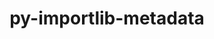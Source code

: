 ---
title: "py-importlib-metadata"
layout: cache
categories: [package, develop]
meta: {"compilers": ["none"], "num_specs": 15, "num_specs_by_stack": {"hep": 15, "root": 15}, "oss": ["ubuntu22.04"], "platforms": ["linux"], "stacks": ["hep", "root"], "targets": ["x86_64_v3"], "versions": ["7.0.1"]}
spec_details: [{"compiler": "none", "hash": "2ldk3slk7wyp6yaexuk2uh57kmeehsbh", "os": "ubuntu22.04", "platform": "linux", "size": "-", "stacks": ["hep", "root"], "target": "x86_64_v3", "variants": ["build_system=python_pip"], "versions": ["7.0.1"]}, {"compiler": "none", "hash": "3uhuyeoz5ma2g2jpiuzqf42keyewxmds", "os": "ubuntu22.04", "platform": "linux", "size": "-", "stacks": ["hep", "root"], "target": "x86_64_v3", "variants": ["build_system=python_pip"], "versions": ["7.0.1"]}, {"compiler": "none", "hash": "4zvej6flngcf7u45fw43kbgto6kiibmu", "os": "ubuntu22.04", "platform": "linux", "size": "-", "stacks": ["hep", "root"], "target": "x86_64_v3", "variants": ["build_system=python_pip"], "versions": ["7.0.1"]}, {"compiler": "none", "hash": "7la7yowna7zd4utzgm2lnaibh53iuij7", "os": "ubuntu22.04", "platform": "linux", "size": "-", "stacks": ["hep", "root"], "target": "x86_64_v3", "variants": ["build_system=python_pip"], "versions": ["7.0.1"]}, {"compiler": "none", "hash": "ak6mxf5se547wct44al2pxvqfbqmc4hq", "os": "ubuntu22.04", "platform": "linux", "size": "-", "stacks": ["hep", "root"], "target": "x86_64_v3", "variants": ["build_system=python_pip"], "versions": ["7.0.1"]}, {"compiler": "none", "hash": "dx45xfbmtjjghdewl775c7rr5b4e7q4c", "os": "ubuntu22.04", "platform": "linux", "size": "-", "stacks": ["hep", "root"], "target": "x86_64_v3", "variants": ["build_system=python_pip"], "versions": ["7.0.1"]}, {"compiler": "none", "hash": "f3nwo55pwip73f7cfzghl3fxjvfiziof", "os": "ubuntu22.04", "platform": "linux", "size": "-", "stacks": ["hep", "root"], "target": "x86_64_v3", "variants": ["build_system=python_pip"], "versions": ["7.0.1"]}, {"compiler": "none", "hash": "gjjg4cjgqg7wmwvxbhpnwflnetplor6t", "os": "ubuntu22.04", "platform": "linux", "size": "-", "stacks": ["hep", "root"], "target": "x86_64_v3", "variants": ["build_system=python_pip"], "versions": ["7.0.1"]}, {"compiler": "none", "hash": "lccvuu357gv776g6qzunj3izosymla66", "os": "ubuntu22.04", "platform": "linux", "size": "-", "stacks": ["hep", "root"], "target": "x86_64_v3", "variants": ["build_system=python_pip"], "versions": ["7.0.1"]}, {"compiler": "none", "hash": "mu4iikoy7cjv5nyqxkd7lzup6bk3yfq5", "os": "ubuntu22.04", "platform": "linux", "size": "-", "stacks": ["hep", "root"], "target": "x86_64_v3", "variants": ["build_system=python_pip"], "versions": ["7.0.1"]}, {"compiler": "none", "hash": "orpuc6wwcch2fw5oznfzxy3ffg43vpab", "os": "ubuntu22.04", "platform": "linux", "size": "-", "stacks": ["hep", "root"], "target": "x86_64_v3", "variants": ["build_system=python_pip"], "versions": ["7.0.1"]}, {"compiler": "none", "hash": "pdrw5u3vht4tnh3tfpcisqby2xvquldr", "os": "ubuntu22.04", "platform": "linux", "size": "-", "stacks": ["hep", "root"], "target": "x86_64_v3", "variants": ["build_system=python_pip"], "versions": ["7.0.1"]}, {"compiler": "none", "hash": "u2df3idsq34irzlc3yr5gf4zie4m4g2p", "os": "ubuntu22.04", "platform": "linux", "size": "-", "stacks": ["hep", "root"], "target": "x86_64_v3", "variants": ["build_system=python_pip"], "versions": ["7.0.1"]}, {"compiler": "none", "hash": "u7dnnxriuzp7wglo7elodrxz3eg5pdk6", "os": "ubuntu22.04", "platform": "linux", "size": "-", "stacks": ["hep", "root"], "target": "x86_64_v3", "variants": ["build_system=python_pip"], "versions": ["7.0.1"]}, {"compiler": "none", "hash": "wjm6cfza7yvd74btwqfgqprtzh3dtfsh", "os": "ubuntu22.04", "platform": "linux", "size": "-", "stacks": ["hep", "root"], "target": "x86_64_v3", "variants": ["build_system=python_pip"], "versions": ["7.0.1"]}]
---
